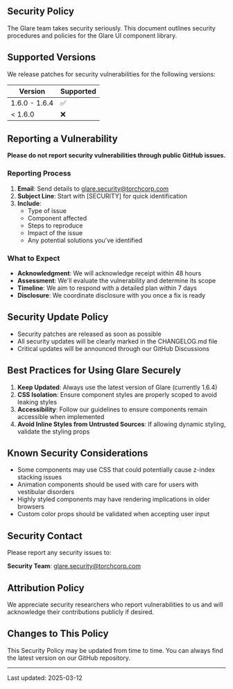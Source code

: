 ## Security Policy

The Glare team takes security seriously. This document outlines security procedures and policies for the Glare UI component library.

## Supported Versions

We release patches for security vulnerabilities for the following versions:

| Version | Supported          |
| ------- | ------------------ |
| 1.6.0 - 1.6.4 | :white_check_mark: |
| < 1.6.0 | :x:                |

## Reporting a Vulnerability

**Please do not report security vulnerabilities through public GitHub issues.**

### Reporting Process

1. **Email**: Send details to glare.security@torchcorp.com
2. **Subject Line**: Start with [SECURITY] for quick identification
3. **Include**:
   - Type of issue
   - Component affected
   - Steps to reproduce
   - Impact of the issue
   - Any potential solutions you've identified

### What to Expect

- **Acknowledgment**: We will acknowledge receipt within 48 hours
- **Assessment**: We'll evaluate the vulnerability and determine its scope
- **Timeline**: We aim to respond with a detailed plan within 7 days
- **Disclosure**: We coordinate disclosure with you once a fix is ready

## Security Update Policy

- Security patches are released as soon as possible
- All security updates will be clearly marked in the CHANGELOG.md file
- Critical updates will be announced through our GitHub Discussions

## Best Practices for Using Glare Securely

1. **Keep Updated**: Always use the latest version of Glare (currently 1.6.4)
2. **CSS Isolation**: Ensure component styles are properly scoped to avoid leaking styles
3. **Accessibility**: Follow our guidelines to ensure components remain accessible when implemented
4. **Avoid Inline Styles from Untrusted Sources**: If allowing dynamic styling, validate the styling props

## Known Security Considerations

- Some components may use CSS that could potentially cause z-index stacking issues
- Animation components should be used with care for users with vestibular disorders
- Highly styled components may have rendering implications in older browsers
- Custom color props should be validated when accepting user input

## Security Contact

Please report any security issues to:

**Security Team**: glare.security@torchcorp.com

## Attribution Policy

We appreciate security researchers who report vulnerabilities to us and will acknowledge their contributions publicly if desired.

## Changes to This Policy

This Security Policy may be updated from time to time. You can always find the latest version on our GitHub repository.

---

Last updated: 2025-03-12
